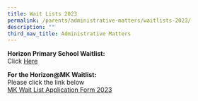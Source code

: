 ```yaml
---
title: Wait Lists 2023
permalink: /parents/administrative-matters/waitlists-2023/
description: ""
third_nav_title: Administrative Matters
---
```

**Horizon Primary School Waitlist:**<br>
Click [Here](https://go.gov.sg/wla23)

**For the Horizon@MK Waitlist:**<br>
Please click the link below<br>
[MK Wait List Application Form 2023](https://go.gov.sg/horizonmkwaitlistapplicationform2023)